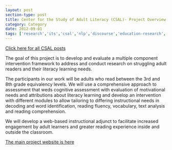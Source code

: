 ```yaml
---
layout: post
section-type: post
title: Center for the Study of Adult Literacy (CSAL)- Project Overview
category: Category
date: 2012-09-01
tags: ['research','its','csal','nlp','discourse','education-research','agents','reading','project-overviews']
---
```

[Click here for all CSAL posts](/tags/csal.html)

The goal of this project is to develop and evaluate a multiple component intervention framework to address and conduct research on struggling adult readers and their literacy learning needs. 

The participants in our work will be adults who read between the 3rd and 8th grade equivalency levels. We will use a comprehensive approach to assessment that weds cognitive assessment with evaluation of motivational needs and attributions about literacy learning and develop an intervention with different modules to allow tailoring to differing instructional needs in decoding and word identification, reading fluency, vocabulary, text analysis and reading comprehension. 

We will develop a web-based instructional adjunct to facilitate increased engagement by adult learners and greater reading experience inside and outside the classroom. 

[The main project website is here](http://csal.gsu.edu/)

